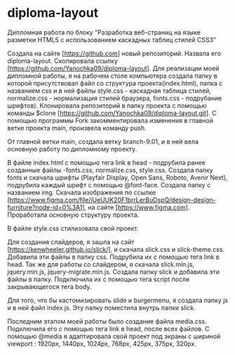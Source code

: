 # diploma-layout
Дипломная работа по блоку "Разработка веб-страниц на языке разметки HTML5 с использованием каскадных таблиц стилей CSS3"

Создала на сайте [https://github.com] новый репозиторий. Назвала его diploma-layout. Скопировала ссылку [https://github.com/Yanochka09/diploma-layout].
Для реализации моей дипломной работы, я на рабочем столе компьютера создала папку в которой присутствовал файл со структура проекта(index.html), папка с названием css и в ней файлы style.css - каскадная таблица стилей, normalize.css - нормализация стилей браузера, fonts.css - подрубание шрифтов). Клонировала репозиторий в папку проекта с помощью команды $clone [https://github.com/Yanochka09/diploma-layout.git]. С помощью программы Fork закомментировала изменения в главной ветке проекта main, произвела команду push. 

От главной ветки main, создала ветку branch-9.01, и в ней вела основную работу по дипломному проекту. 

В файле index.html с помощью тега link в head - подрубила ранее созданные файлы -fonts.css, normalize.css, style.css. Создала папку fonts и скачала шрифты (Playfair Display, Open Sans, Roboto, Avenir Next), подрубила каждый шрифт с помощью @font-face. Создала папку с названием img. Скачала изображения по ссылке [https://www.figma.com/file/jUeUUK20F1brrLerBuDspQ/design-design-furniture?node-id=0%3A1], на сайте [https://www.figma.com].  Проработала основную структуру проекта. 

В файле style.css стилизовала свой проект.

Для создания слайдеров, я зашла на сайт [https://kenwheeler.github.io/slick/], и скачала slick.css и slick-theme.css. Добавила эти файлы в папку css. Подрубила их с помощью тега link в head. Так же для работы со слайдером, я скачала slick.min.js, jquery.min.js, jquery-migrate.min.js. Создала папку slick и добавила эти файлы в папку. Подключила их с помощью тега script после закрывающегося тега body. 

Для того, что бы кастомизировать  slide и burgermenu, я создала папку js и в ней файл index.js. Эту папку поместила внутрь папки slick.

Последним этапом моей работы было создание файла media.css. Подключила его с помощью тега link в head, после всех файлов. С помощью @media я адаптировала свой проект под экраны с шириной viewport : 1920px, 1440px, 1024px, 768px, 425px, 375px, 320px.
